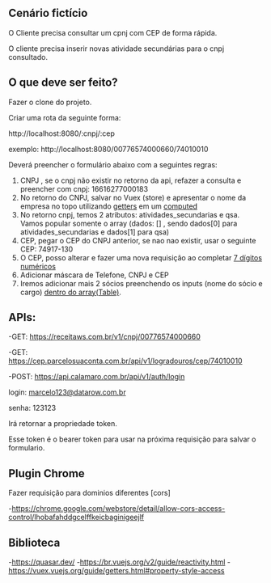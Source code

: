 ## Cenário fictício

O Cliente precisa consultar um cpnj com CEP de forma rápida.

O cliente precisa inserir novas atividade secundárias para o cnpj consultado.

## O que deve ser feito?

Fazer o clone do projeto.

Criar uma rota da seguinte forma:

http://localhost:8080/:cnpj/:cep

exemplo: http://localhost:8080/00776574000660/74010010

Deverá preencher o formulário abaixo com a seguintes regras:


1. CNPJ , se o cnpj não existir no retorno da api, refazer a consulta e preencher com cnpj: 16616277000183
2. No retorno do CNPJ, salvar no Vuex (store) e apresentar o nome da empresa no topo utilizando
<a href="https://vuex.vuejs.org/guide/getters.html#property-style-access" target="_blank">getters</a> em um <a href="https://vuex.vuejs.org/guide/getters.html#property-style-access" targe="_blank">computed</a>
3. No retorno cnpj, temos 2 atributos: atividades_secundarias e qsa. Vamos popular somente o array
(dados: [] , sendo dados[0] para atividades_secundarias e dados[1] para qsa)
4. CEP, pegar o CEP do CNPJ anterior, se nao nao existir, usar o seguinte CEP: 74917-130
5. O CEP, posso alterar e fazer uma nova requisição ao completar <a href="https://vuejs.org/v2/guide/computed.html#Computed-vs-Watched-Property">7 dígitos numéricos</a>
6. Adicionar máscara de Telefone, CNPJ e CEP
7. Iremos adicionar mais 2 sócios preenchendo os inputs (nome do sócio e cargo) <a href="https://vuex.vuejs.org/guide/getters.html#property-style-access">dentro do array(Table)</a>.




## APIs:

-GET: https://receitaws.com.br/v1/cnpj/00776574000660

-GET: https://cep.parcelosuaconta.com.br/api/v1/logradouros/cep/74010010

-POST: https://api.calamaro.com.br/api/v1/auth/login

login: marcelo123@datarow.com.br

senha: 123123

Irá retornar a propriedade token.

Esse token é o bearer token para usar na próxima requisição para salvar o formulario.

## Plugin Chrome
Fazer requisição para dominios diferentes [cors]

-https://chrome.google.com/webstore/detail/allow-cors-access-control/lhobafahddgcelffkeicbaginigeejlf
## Biblioteca
-https://quasar.dev/
-https://br.vuejs.org/v2/guide/reactivity.html
-https://vuex.vuejs.org/guide/getters.html#property-style-access
